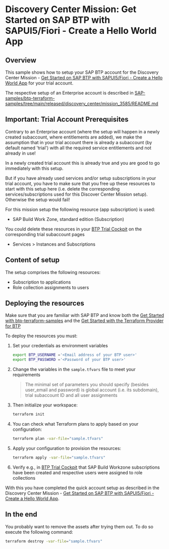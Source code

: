 # Discovery Center Mission: Get Started on SAP BTP with SAPUI5/Fiori - Create a Hello World App

## Overview

This sample shows how to setup your SAP BTP account for the Discovery Center Mission - [Get Started on SAP BTP with SAPUI5/Fiori - Create a Hello World App](https://discovery-center.cloud.sap/protected/index.html#/missiondetail/3585) for your trial account.

The respective setup of an Enterprise account is described in [SAP-samples/btp-terraform-samples/tree/main/released/discovery_center/mission_3585/README.md](https://github.com/SAP-samples/btp-terraform-samples/tree/main/released/discovery_center/mission_3585_trial/README.md)

## Important: Trial Account Prerequisites

Contrary to an Enterprise account (where the setup will happen in a newly created subaccount, where entitlements are added), we make the assumption that in your trial account there is already a subaccount (by default named 'trial') with all the required service entitlements and not already in use!

In a newly created trial account this is already true and you are good to go immediately with this setup. 

But if you have already used services and/or setup subscriptions in your trial account, you have to make sure that you free up these resources to start with this setup here (i.e. delete the corresponding services/subscriptions used for this Discover Center Mission setup). Otherwise the setup would fail!

For this mission setup the following resource (app subscription) is used: 

- SAP Build Work Zone, standard edition (Subscription)

You could delete these resources in your [BTP Trial Cockpit](https://cockpit.btp.cloud.sap/trial) on the corresponding trial subaccount pages
- Services > Instances and Subscriptions

## Content of setup

The setup comprises the following resources:

- Subscription to applications
- Role collection assignments to users

## Deploying the resources

Make sure that you are familiar with SAP BTP and know both the [Get Started with btp-terraform-samples](https://github.com/SAP-samples/btp-terraform-samples/blob/main/GET_STARTED.md) and the [Get Started with the Terraform Provider for BTP](https://developers.sap.com/tutorials/btp-terraform-get-started.html)

To deploy the resources you must:

1. Set your credentials as environment variables
   
   ```bash
   export BTP_USERNAME ='<Email address of your BTP user>'
   export BTP_PASSWORD ='<Password of your BTP user>'
   ```

2. Change the variables in the `sample.tfvars` file to meet your requirements

   > The minimal set of parameters you should specify (besides user_email and password) is global account (i.e. its subdomain), trial subaccount ID and all user assignments
   
3. Then initialize your workspace:

   ```bash
   terraform init
   ```

4. You can check what Terraform plans to apply based on your configuration:

   ```bash
   terraform plan -var-file="sample.tfvars"
   ```

5. Apply your configuration to provision the resources:

   ```bash
   terraform apply -var-file="sample.tfvars"
   ```

6. Verify e.g., in [BTP Trial Cockpit](https://cockpit.btp.cloud.sap/trial) that SAP Build Workzone subscriptions have been created and respective users were assigned to role collections

With this you have completed the quick account setup as described in the Discovery Center Mission - [Get Started on SAP BTP with SAPUI5/Fiori - Create a Hello World App](https://discovery-center.cloud.sap/protected/index.html#/missiondetail/3585).

## In the end

You probably want to remove the assets after trying them out. To do so execute the following command:

```bash
terraform destroy -var-file="sample.tfvars"
```